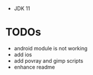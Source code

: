 * JDK 11



# TODOs

* android module is not working
* add ios
* add povray and gimp scripts
* enhance readme